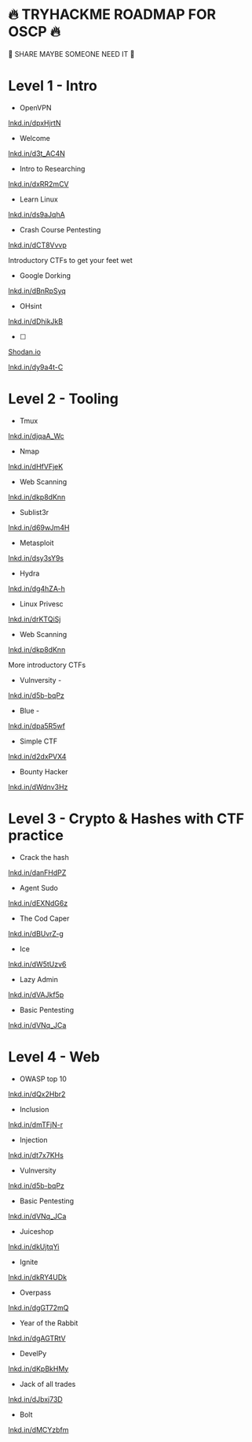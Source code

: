 # 🔥 TRYHACKME ROADMAP FOR OSCP 🔥

🚨 SHARE MAYBE SOMEONE NEED IT 🚨

# Level 1 - Intro

- OpenVPN

[lnkd.in/dpxHjrtN](http://lnkd.in/dpxHjrtN)

- Welcome

[lnkd.in/d3t_AC4N](http://lnkd.in/d3t_AC4N)

- Intro to Researching

[lnkd.in/dxRR2mCV](http://lnkd.in/dxRR2mCV)

- Learn Linux

[lnkd.in/ds9aJqhA](http://lnkd.in/ds9aJqhA)

- Crash Course Pentesting

[lnkd.in/dCT8Vvvp](http://lnkd.in/dCT8Vvvp)

Introductory CTFs to get your feet wet

- Google Dorking

[lnkd.in/dBnRpSyq](http://lnkd.in/dBnRpSyq)

- OHsint

[lnkd.in/dDhikJkB](http://lnkd.in/dDhikJkB)

- [ ]

[Shodan.io](http://shodan.io/)

[lnkd.in/dy9a4t-C](http://lnkd.in/dy9a4t-C)

# Level 2 - Tooling

- Tmux

[lnkd.in/djqaA_Wc](http://lnkd.in/djqaA_Wc)

- Nmap

[lnkd.in/dHfVFjeK](http://lnkd.in/dHfVFjeK)

- Web Scanning

[lnkd.in/dkp8dKnn](http://lnkd.in/dkp8dKnn)

- Sublist3r

[lnkd.in/d69wJm4H](http://lnkd.in/d69wJm4H)

- Metasploit

[lnkd.in/dsy3sY9s](http://lnkd.in/dsy3sY9s)

- Hydra

[lnkd.in/dg4hZA-h](http://lnkd.in/dg4hZA-h)

- Linux Privesc

[lnkd.in/drKTQiSj](http://lnkd.in/drKTQiSj)

- Web Scanning

[lnkd.in/dkp8dKnn](http://lnkd.in/dkp8dKnn)

More introductory CTFs

- Vulnversity -

[lnkd.in/d5b-bqPz](http://lnkd.in/d5b-bqPz)

- Blue -

[lnkd.in/dpa5R5wf](http://lnkd.in/dpa5R5wf)

- Simple CTF

[lnkd.in/d2dxPVX4](http://lnkd.in/d2dxPVX4)

- Bounty Hacker

[lnkd.in/dWdnv3Hz](http://lnkd.in/dWdnv3Hz)

# Level 3 - Crypto & Hashes with CTF practice

- Crack the hash

[lnkd.in/danFHdPZ](http://lnkd.in/danFHdPZ)

- Agent Sudo

[lnkd.in/dEXNdG6z](http://lnkd.in/dEXNdG6z)

- The Cod Caper

[lnkd.in/dBUvrZ-g](http://lnkd.in/dBUvrZ-g)

- Ice

[lnkd.in/dW5tUzv6](http://lnkd.in/dW5tUzv6)

- Lazy Admin

[lnkd.in/dVAJkf5p](http://lnkd.in/dVAJkf5p)

- Basic Pentesting

[lnkd.in/dVNq_JCa](http://lnkd.in/dVNq_JCa)

# Level 4 - Web

- OWASP top 10

[lnkd.in/dQx2Hbr2](http://lnkd.in/dQx2Hbr2)

- Inclusion

[lnkd.in/dmTFjN-r](http://lnkd.in/dmTFjN-r)

- Injection

[lnkd.in/dt7x7KHs](http://lnkd.in/dt7x7KHs)

- Vulnversity

[lnkd.in/d5b-bqPz](http://lnkd.in/d5b-bqPz)

- Basic Pentesting

[lnkd.in/dVNq_JCa](http://lnkd.in/dVNq_JCa)

- Juiceshop

[lnkd.in/dkUjtqYi](http://lnkd.in/dkUjtqYi)

- Ignite

[lnkd.in/dkRY4UDk](http://lnkd.in/dkRY4UDk)

- Overpass

[lnkd.in/dgGT72mQ](http://lnkd.in/dgGT72mQ)

- Year of the Rabbit

[lnkd.in/dgAGTRtV](http://lnkd.in/dgAGTRtV)

- DevelPy

[lnkd.in/dKpBkHMy](http://lnkd.in/dKpBkHMy)

- Jack of all trades

[lnkd.in/dJbxj73D](http://lnkd.in/dJbxj73D)

- Bolt

[lnkd.in/dMCYzbfm](http://lnkd.in/dMCYzbfm)
